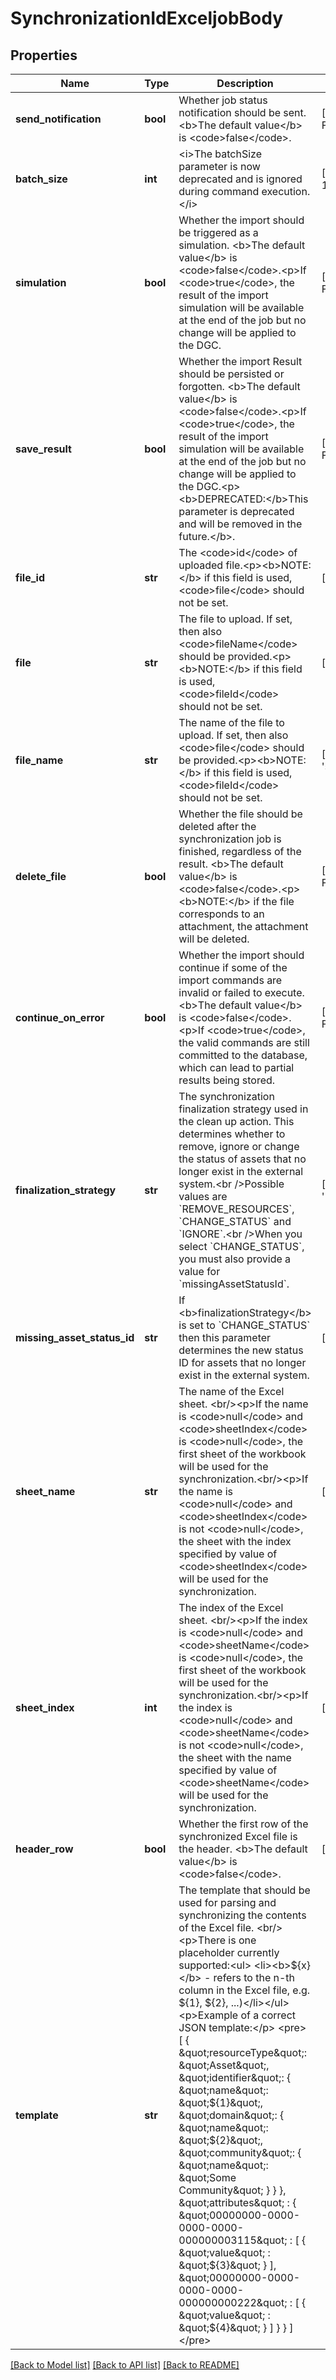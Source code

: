 # SynchronizationIdExceljobBody

## Properties
Name | Type | Description | Notes
------------ | ------------- | ------------- | -------------
**send_notification** | **bool** | Whether job status notification should be sent. &lt;b&gt;The default value&lt;/b&gt; is &lt;code&gt;false&lt;/code&gt;. | [optional] [default to False]
**batch_size** | **int** | &lt;i&gt;The batchSize parameter is now deprecated and is ignored during command execution.&lt;/i&gt; | [optional] [default to 1000]
**simulation** | **bool** | Whether the import should be triggered as a simulation. &lt;b&gt;The default value&lt;/b&gt; is &lt;code&gt;false&lt;/code&gt;.&lt;p&gt;If &lt;code&gt;true&lt;/code&gt;, the result of the import simulation will be available at the end of the job but no change will be applied to the DGC. | [optional] [default to False]
**save_result** | **bool** | Whether the import Result should be persisted or forgotten. &lt;b&gt;The default value&lt;/b&gt; is &lt;code&gt;false&lt;/code&gt;.&lt;p&gt;If &lt;code&gt;true&lt;/code&gt;, the result of the import simulation will be available at the end of the job but no change will be applied to the DGC.&lt;p&gt;&lt;b&gt;DEPRECATED:&lt;/b&gt;This parameter is deprecated and will be removed in the future.&lt;/b&gt;. | [optional] [default to False]
**file_id** | **str** | The &lt;code&gt;id&lt;/code&gt; of uploaded file.&lt;p&gt;&lt;b&gt;NOTE:&lt;/b&gt; if this field is used, &lt;code&gt;file&lt;/code&gt; should not be set. | [optional] 
**file** | **str** | The file to upload. If set, then also &lt;code&gt;fileName&lt;/code&gt; should be provided.&lt;p&gt;&lt;b&gt;NOTE:&lt;/b&gt; if this field is used, &lt;code&gt;fileId&lt;/code&gt; should not be set. | [optional] 
**file_name** | **str** | The name of the file to upload. If set, then also &lt;code&gt;file&lt;/code&gt; should be provided.&lt;p&gt;&lt;b&gt;NOTE:&lt;/b&gt; if this field is used, &lt;code&gt;fileId&lt;/code&gt; should not be set. | [optional] [default to 'synchronization_file']
**delete_file** | **bool** | Whether the file should be deleted after the synchronization job is finished, regardless of the result. &lt;b&gt;The default value&lt;/b&gt; is &lt;code&gt;false&lt;/code&gt;.&lt;p&gt;&lt;b&gt;NOTE:&lt;/b&gt; if the file corresponds to an attachment, the attachment will be deleted. | [optional] [default to False]
**continue_on_error** | **bool** | Whether the import should continue if some of the import commands are invalid or failed to execute. &lt;b&gt;The default value&lt;/b&gt; is &lt;code&gt;false&lt;/code&gt;.&lt;p&gt;If &lt;code&gt;true&lt;/code&gt;, the valid commands are still committed to the database, which can lead to partial results being stored. | [optional] [default to False]
**finalization_strategy** | **str** | The synchronization finalization strategy used in the clean up action. This determines whether to remove, ignore or change the status of assets that no longer exist in the external system.&lt;br /&gt;Possible values are &#x60;REMOVE_RESOURCES&#x60;, &#x60;CHANGE_STATUS&#x60; and &#x60;IGNORE&#x60;.&lt;br /&gt;When you select &#x60;CHANGE_STATUS&#x60;, you must also provide a value for &#x60;missingAssetStatusId&#x60;. | [optional] [default to 'REMOVE_RESOURCES']
**missing_asset_status_id** | **str** | If &lt;b&gt;finalizationStrategy&lt;/b&gt; is set to &#x60;CHANGE_STATUS&#x60; then this parameter determines the new status ID for assets that no longer exist in the external system. | [optional] 
**sheet_name** | **str** | The name of the Excel sheet.  &lt;br/&gt;&lt;p&gt;If the name is &lt;code&gt;null&lt;/code&gt; and &lt;code&gt;sheetIndex&lt;/code&gt; is &lt;code&gt;null&lt;/code&gt;, the first sheet of the workbook will be used for the synchronization.&lt;br/&gt;&lt;p&gt;If the name is &lt;code&gt;null&lt;/code&gt; and &lt;code&gt;sheetIndex&lt;/code&gt; is not &lt;code&gt;null&lt;/code&gt;, the sheet with the index specified by value of &lt;code&gt;sheetIndex&lt;/code&gt; will be used for the synchronization. | [optional] 
**sheet_index** | **int** | The index of the Excel sheet.  &lt;br/&gt;&lt;p&gt;If the index is &lt;code&gt;null&lt;/code&gt; and &lt;code&gt;sheetName&lt;/code&gt; is &lt;code&gt;null&lt;/code&gt;, the first sheet of the workbook will be used for the synchronization.&lt;br/&gt;&lt;p&gt;If the index is &lt;code&gt;null&lt;/code&gt; and &lt;code&gt;sheetName&lt;/code&gt; is not &lt;code&gt;null&lt;/code&gt;, the sheet with the name specified by value of &lt;code&gt;sheetName&lt;/code&gt; will be used for the synchronization. | [optional] 
**header_row** | **bool** | Whether the first row of the synchronized Excel file is the header. &lt;b&gt;The default value&lt;/b&gt; is &lt;code&gt;false&lt;/code&gt;. | [optional] 
**template** | **str** | The template that should be used for parsing and synchronizing the contents of the Excel file.  &lt;br/&gt;&lt;p&gt;There is one placeholder currently supported:&lt;ul&gt;     &lt;li&gt;&lt;b&gt;${x}&lt;/b&gt; - refers to the n-th column in the Excel file, e.g. ${1}, ${2}, ...)&lt;/li&gt;&lt;/ul&gt;&lt;p&gt;Example of a correct JSON template:&lt;/p&gt; &lt;pre&gt; [   {     \&quot;resourceType\&quot;: \&quot;Asset\&quot;,     \&quot;identifier\&quot;: {       \&quot;name\&quot;: \&quot;${1}\&quot;,       \&quot;domain\&quot;: {         \&quot;name\&quot;: \&quot;${2}\&quot;,         \&quot;community\&quot;: {           \&quot;name\&quot;: \&quot;Some Community\&quot;         }       }     },     \&quot;attributes\&quot; : {       \&quot;00000000-0000-0000-0000-000000003115\&quot; : [ {         \&quot;value\&quot; : \&quot;${3}\&quot;        } ],       \&quot;00000000-0000-0000-0000-000000000222\&quot; : [ {         \&quot;value\&quot; : \&quot;${4}\&quot;       } ]     }   } ] &lt;/pre&gt; | 

[[Back to Model list]](../README.md#documentation-for-models) [[Back to API list]](../README.md#documentation-for-api-endpoints) [[Back to README]](../README.md)

